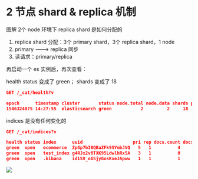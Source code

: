 # 2 节点 shard & replica 机制

图解 2个 node 环境下 replica shard 是如何分配的

1. replica shard 分配：3个 primary shard，3个 replica shard，1 node
2. primary ---> replica 同步
3. 读请求：primary/replica

再启动一个 es 实例后，再次查看：


health status 变成了 green； shards 变成了 18

```json
GET /_cat/health?v

epoch      timestamp cluster       status node.total node.data shards pri relo init unassign pending_tasks max_task_wait_time active_shards_percent
1546324075 14:27:55  elasticsearch green           2         2     18   9    0    0        0             0                  -                100.0%

```

indices 是没有任何变化的

```json
GET /_cat/indices?v

health status index      uuid                   pri rep docs.count docs.deleted store.size pri.store.size
green  open   ecommerce  ZpGp7bIBQBaZFk9SYmbJVQ   5   1          4            0     44.5kb         22.2kb
green  open   test_index g4RJx2v8TXK95LdwlhRx5A   3   1          0            0       780b           390b
green  open   .kibana    id1SV_oGSjyGosKxeJApww   1   1          1            0      6.3kb          3.1kb

```

![](../../../../pic/imocc/elasticsearch-core/markdown-img-paste-2019010114333074.png)
